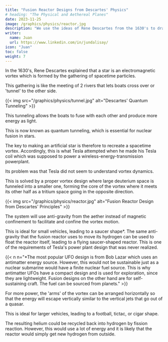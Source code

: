 ```yaml
---
title: "Fusion Reactor Designs from Descartes' Physics"
# heading: "The Physical and Aethereal Planes"
date: 2023-11-25
image: /graphics/physics/reactor.jpg
description: "We use the ideas of Rene Descartes from the 1630's to draft designs for fusion reactors."
writer:
  name: Juan
  url: https://www.linkedin.com/in/jundalisay/
icon: "Juan"
toc: false
weight: 7
---
```




In the 1630's, Rene Descartes explained that a star is an electromagnetic vortex which is formed by the gathering of spacetime particles.

This gathering is like the meeting of 2 rivers that lets boats cross over or 'tunnel' to the other side. 

{{< img src="/graphics/physics/tunnel.jpg" alt="Descartes' Quantum Tunneling" >}}

This tunneling allows the boats to fuse with each other and produce more energy as light. 

This is now known as quantum tunneling, which is essential for nuclear fusion in stars. 

<!-- It gets its energy from the quantum tunelling of material particles between the 'rivers' of  in the center of its vortex. -->

<!-- We use this principle  -->

The key to making an artificial star is therefore to recreate a spacetime vortex. Accordingly, this is what Tesla attempted when he made his Tesla coil which was supposed to power a wireless-energy-transmission powerplant. 

Its problem was that Tesla did not seem to understand vortex dynamics.  

This is solved by a proper vortex design where large deuterium space is funneled into a smaller one, forming the core of the vortex where it meets its other half as a tritium space going in the opposite direction. 

{{< img src="/graphics/physics/reactor.jpg" alt="Fusion Reactor Design from Descartes' Principles" >}}


The system will use anti-gravity from the aether instead of magnetic confinement to facilitate and confine the vortex motion.

This is ideal for small vehicles, leading to a saucer shape*. The same anti-gravity that the fusion reactor uses to move its hydrogen can be used to float the reactor itself, leading to a flying saucer-shaped reactor. This is one of the requirements of Tesla's power plant design that was never realized.   


{{< n n="*The most popular UFO design is from Bob Lazar which uses an antimatter energy source. However, this would not be sustainable just as a nuclear submarine would have a finite nuclear fuel source. This is why antimatter UFOs have a compact design and is used for exploration, since they are lightweight. Fusion designs on the other hand are for self-sustaining craft. The fuel can be sourced from planets." >}}



For more power, the 'arms' of the vortex can be arranged horizontally so that the energy will escape vertically similar to the vertical jets that go out of a quasar. 

This is ideal for larger vehicles, leading to a football, tictac, or cigar shape.

The resulting helium could be recycled back into hydrogen by fission reaction. However, this would use a lot of energy and it is likely that the reactor would simply get new hydrogen from outside. 

 
<!--  that is confined primarily by anti-gravity instead of magnetic confinement. This anti-gravity can only be done through the aether, since the aether is superior to spacetime. The compression of matter in the vortex leads to friction which creates sparks which manifest as heat and photons.  

More energy can be harnessed by increasing the friction between particles. 


This is why UFOs prefer to stay within the gravitational field of planets where they can get hydrogen. In the vacuum of space, they can only get spacetime energy. The fact that we never see UFOs coated in black solar panels means that the spacetime energy is far more reliable and more energetic than solar energy. -->
